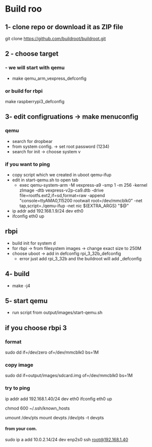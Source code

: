 # Build roo

## 1- clone repo or download it as ZIP file
git clone https://github.com/buildroot/buildroot.git

## 2 - choose target

### - we will start with qemu 
- make qemu_arm_vexpress_defconfig

### or build for rbpi
make raspberrypi3_defconfig



## 3- edit configruations -> make menuconfig
### qemu
- search for dropbear
- from system config. -> set root password (1234)
- search for init -> choose system v

### if you want to ping
- copy script which we created in uboot qemu-ifup
- edit in start-qemu.sh to open tab
    - exec qemu-system-arm -M vexpress-a9 -smp 1 -m 256 -kernel zImage -dtb vexpress-v2p-ca9.dtb -drive file=rootfs.ext2,if=sd,format=raw -append "console=ttyAMA0,115200 rootwait root=/dev/mmcblk0"  -net tap,script=./qemu-ifup -net nic  ${EXTRA_ARGS} "$@"
- ip addr add 192.168.1.9/24 dev eth0
- ifconfig eth0 up




## rbpi
- build init for system d
- for rbpi -> from filesystem images -> change exact size to 250M
- choose uboot -> add in defconfig rpi_3_32b_defconfig
    - error just add rpi_3_32b and the buildroot will add _defconfig


## 4- build 
- make -j4

## 5- start qemu
- run script from output/images/start-qemu.sh

## if you choose rbpi 3
### format
sudo dd if=/dev/zero of=/dev/mmcblk0 bs=1M
### copy image
sudo dd if=output/images/sdcard.img of=/dev/mmcblk0 bs=1M

### try to ping
ip addr add 192.168.1.40/24 dev eth0
ifconfig eth0 up

chmod 600 ~/.ssh/known_hosts

umount /dev/pts
mount devpts /dev/pts -t devpts

#### from your com.
sudo ip a add 10.0.2.14/24 dev enp2s0
ssh root@192.168.1.40



